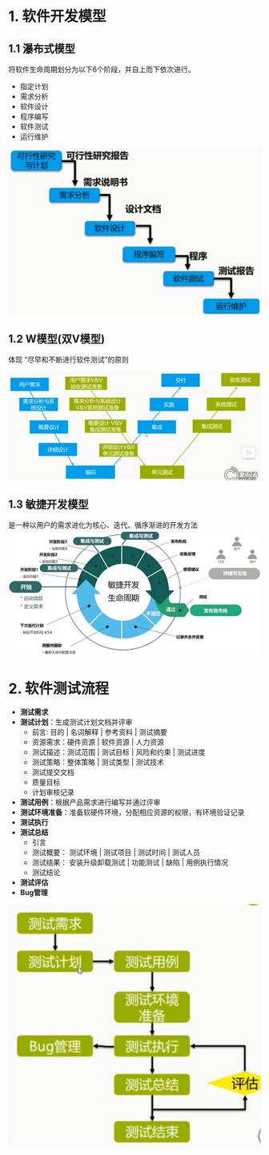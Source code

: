 # 1. 软件开发模型
## 1.1 瀑布式模型
将软件生命周期划分为以下6个阶段，并自上而下依次进行。
- 指定计划
- 需求分析
- 软件设计
- 程序编写
- 软件测试
- 运行维护

![瀑布式模型](./data/瀑布式模型.png)

## 1.2 W模型(双V模型)
体现 “尽早和不断进行软件测试”的原则

![W模型](./data/W模型.png)

## 1.3 敏捷开发模型
是一种以用户的需求进化为核心、迭代、循序渐进的开发方法
![敏捷式模型](./data/敏捷式模型.png)

# 2. 软件测试流程
- **测试需求**
- **测试计划**：生成测试计划文档并评审
  - 前言: 目的 | 名词解释 | 参考资料 | 测试摘要
  - 资源需求：硬件资源 | 软件资源 | 人力资源
  - 测试描述：测试范围 | 测试目标 | 风险和约束 | 测试进度
  - 测试策略：整体策略 | 测试类型 | 测试技术
  - 测试提交文档
  - 质量目标
  - 计划审核记录
- **测试用例**：根据产品需求进行编写并通过评审
- **测试环境准备**：准备软硬件环境，分配相应资源的权限，有环境验证记录
- **测试执行**
- **测试总结**
  - 引言
  - 测试概要： 测试环境 | 测试项目 | 测试时间 | 测试人员 
  - 测试结果： 安装升级卸载测试 | 功能测试 | 缺陷 | 用例执行情况
  - 测试结论
- **测试评估**
- **Bug管理**
  
![软件测试流程](./data/软件测试流程.png)